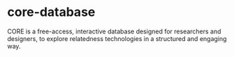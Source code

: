 # core-database
CORE is a free-access, interactive database designed for researchers and designers, to explore relatedness technologies in a structured and engaging way. 

